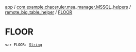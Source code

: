 [app](../../index.md) / [com.example.chaosruler.msa_manager.MSSQL_helpers](../index.md) / [remote_big_table_helper](index.md) / [FLOOR](.)

# FLOOR

`var FLOOR: `[`String`](https://kotlinlang.org/api/latest/jvm/stdlib/kotlin/-string/index.html)
